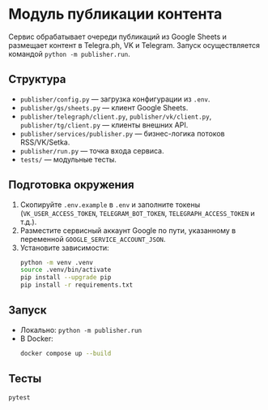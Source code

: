 # Модуль публикации контента

Сервис обрабатывает очереди публикаций из Google Sheets и размещает контент в Telegra.ph, VK и Telegram. Запуск осуществляется командой `python -m publisher.run`.

## Структура
- `publisher/config.py` — загрузка конфигурации из `.env`.
- `publisher/gs/sheets.py` — клиент Google Sheets.
- `publisher/telegraph/client.py`, `publisher/vk/client.py`, `publisher/tg/client.py` — клиенты внешних API.
- `publisher/services/publisher.py` — бизнес-логика потоков RSS/VK/Setka.
- `publisher/run.py` — точка входа сервиса.
- `tests/` — модульные тесты.

## Подготовка окружения
1. Скопируйте `.env.example` в `.env` и заполните токены (`VK_USER_ACCESS_TOKEN`, `TELEGRAM_BOT_TOKEN`, `TELEGRAPH_ACCESS_TOKEN` и т.д.).
2. Разместите сервисный аккаунт Google по пути, указанному в переменной `GOOGLE_SERVICE_ACCOUNT_JSON`.
3. Установите зависимости:
   ```bash
   python -m venv .venv
   source .venv/bin/activate
   pip install --upgrade pip
   pip install -r requirements.txt
   ```

## Запуск
- Локально: `python -m publisher.run`
- В Docker:
  ```bash
  docker compose up --build
  ```

## Тесты
```bash
pytest
```
